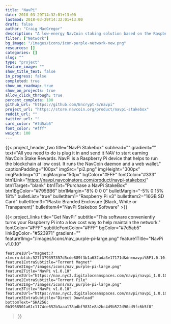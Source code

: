 ```yaml
---
title: "NavPi"
date: 2018-03-29T14:32:01+13:00
lastmod: 2018-03-29T14:32:01+13:00
draft: false
author: "Craig MacGregor"
description: "A low-energy NavCoin staking solution based on the Raspberry-Pi platform. The NavPi offers a more energy-efficient way to participate in validating NavCoin transactions."
filter: ["Network"]
bg_image: "/images/icons/icon-purple-network-new.png"
resources: []
categories: []
slug: ""
type: "project"
feature_image: ""
show_title_text: false
in_progress: false
completed: true
show_on_roadmap: true
show_on_projects: true
allow_click_through: true
percent_complete: 100
github_url: "https://github.com/Encrypt-S/navpi"
project_url: "https://store.navcoin.org/product/navpi-stakebox"
reddit_url: ""
twitter_url: ""
card_color: "#7d5ab5"
font_color: "#fff"
weight: 100
---
```


{{< project_header_two
    title="NavPi Stakebox"
    subhead=""
    gradient=""
    text="All you need to do is plug it in and send it NAV to start earning NavCoin Stake Rewards. NavPi is a Raspberry Pi device that helps to run the blockchain at low cost. It runs the NavCoin daemon and a web wallet."
    captionPadding="100px"
    imgSrc="pi2.png"
    imgHeight="300px"
    imgPadding="0"
    imgMargin="50px"
    bgColor="#FFF"
    fontColor="#333"
    btn1Link="https://navpi.navcoinstore.com/product/navpi-stakebox/"
    btn1Target="blank"
    btn1Txt="Purchase a NavPi StakeBox"
    btn1BgColor="#795BB6"
    btn1Margin="8% 0 0 0"
    bulletMargin="-5% 0 15% 18%"
    bulletList="true"
    bulletItem1="Raspberry Pi v3"
    bulletItem2="16GB SD Card"
    bulletItem3="Plastic Branded Enclosure (Black, White or Transparent)"
    bulletItem4="NavPi Stakebox Software"
    >}}

{{< project_links
    title="Get NavPi"
    subtitle="This software conveniently turns your Raspberry Pi into a low cost way to help maintain the network."
    fontColor="#FFF"
    subtitleFontColor="#FFF"
    bgColor="#7d5ab5"
    linkBgColor="#523971"
    gradient=""
    feature1Img="/images/icons/nav_purple-pi-large.png"
    feature1Title="NavPi v1.0.10"

    feature1Url="magnet:?xt=urn:btih:527f379397357d5cde889f3b1a632ada3e17171d&dn=navpi%5F1.0.10.img&tr=http%3A%2F%2Ftracker.ilibr.org%2Fannounce&tr=http%3A%2F%2Flinuxoid.in%3A4443%2Fannounce&tr=http%3A%2F%2Fdenis.stalker.h3q.com%3A6969%2Fannounce&tr=http%3A%2F%2Fvip.tracker.prq.to%2Fannounce&tr=http%3A%2F%2Ftracker.irc.su%2Fannounce&tr=http%3A%2F%2Fgenesis.1337x.org%3A1337%2Fannounce&tr=http%3A%2F%2Ftracker.istole.it%2Fannounce&tr=udp%3A%2F%2Fdenis.stalker.h3q.com%3A6969%2Fannounce&tr=udp%3A%2F%2Ftracker.openbittorrent.com%3A80%2Fannounce&tr=http%3A%2F%2Fred.tracker.prq.to%2Fannounce&tr=udp%3A%2F%2Fred.tracker.prq.to%3A80%2Fannounce&tr=http%3A%2F%2Feztv.tracker.prq.to%2Fannou...&tr=udp%3A%2F%2Ftracker.ilibr.org%3A80%2Fannounce&tr=http%3A%2F%2Fexodus.1337x.org%2Fannounce&tr=http%3A%2F%2Ftracker.prq.to%2Fannounce&tr=http%3A%2F%2Ftracker.publicbt.com%2Fanno...&tr=http%3A%2F%2Ftracker.openbittorrent.co...&tr=http%3A%2F%2F10.rarbg.com%2Fannounce&tr=udp%3A%2F%2Fvip.tracker.prq.to%3A80%2Fannounce&tr=http%3A%2F%2Ffree.btr.kz%3A8888%2Fannounce&tr=http%3A%2F%2Ftracker.ilibr.org%3A6969%2Fannounce&tr=http%3A%2F%2Fdenis.stalker.h3q.com%2Fann...&tr=http%3A%2F%2Fannounce.torrentsmd.com%3A8080%2Fannounce.php&tr=udp%3A%2F%2Ftracker.istole.it%3A80%2Fannounce&tr=http%3A%2F%2Ftracker.ex.ua%2Fannounce&tr=http%3A%2F%2Frt.beeretracker.net%2Fannou...&tr=http%3A%2F%2Fbt.rghost.net%2Fannounce&tr=udp%3A%2F%2Ftracker.publicbt.com%3A80%2Fannounce&tr=http%3A%2F%2Fnemesis.1337x.org%2Fannounce"
    feature1ExtraSubtitle="Torrent Magnet"
    feature2Img="/images/icons/nav_purple-pi-large.png"
    feature2Title="NavPi v1.0.10"
    feature2Url="https://nav.nyc3.digitaloceanspaces.com/navpi/navpi_1.0.10.img.torrent"
    feature2ExtraSubtitle="Torrent File"
    feature3Img="/images/icons/nav_purple-pi-large.png"
    feature3Title="NavPi v1.0.10"
    feature3Url="https://nav.nyc3.digitaloceanspaces.com/navpi/navpi_1.0.10.img"
    feature3ExtraSubtitle="Direct Download"
    bottomText="SHA256: 0b3968501a61c1174ce652b3aaa178adbf9831e8a2bc4d9b522d90cd9fc6b5f8"
>}}
